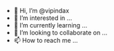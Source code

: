 - 👋 Hi, I’m @vipindax
- 👀 I’m interested in ...
- 🌱 I’m currently learning ...
- 💞️ I’m looking to collaborate on ...
- 📫 How to reach me ...

<!---
vipindax/vipindax is a ✨ special ✨ repository because its `README.md` (this file) appears on your GitHub profile.
You can click the Preview link to take a look at your changes.
--->
